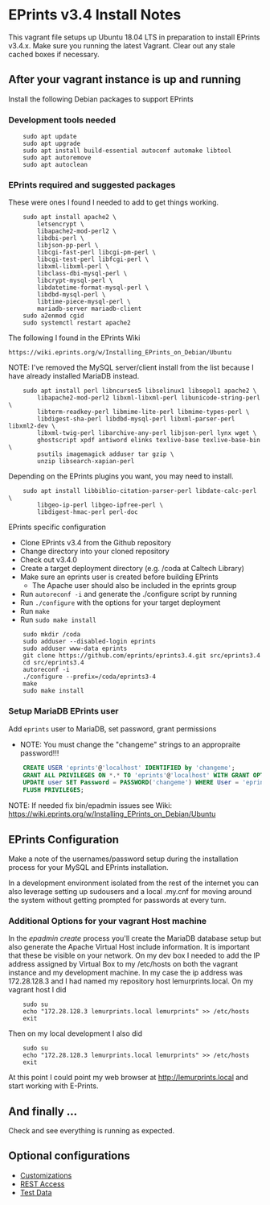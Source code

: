 
# EPrints v3.4 Install Notes

This vagrant file setups up Ubuntu 18.04 LTS in preparation to install EPrints v3.4.x.
Make sure you running the latest Vagrant. Clear out any stale cached boxes if
necessary.


## After your vagrant instance is up and running

Install the following Debian packages to support EPrints

### Development tools needed 

```
    sudo apt update
    sudo apt upgrade
    sudo apt install build-essential autoconf automake libtool
    sudo apt autoremove
    sudo apt autoclean
```

### EPrints required and suggested packages

These were ones I found I needed to add to get things working.

```
    sudo apt install apache2 \
        letsencrypt \
        libapache2-mod-perl2 \
        libdbi-perl \
        libjson-pp-perl \
        libcgi-fast-perl libcgi-pm-perl \
        libcgi-test-perl libfcgi-perl \
        libxml-libxml-perl \
        libclass-dbi-mysql-perl \
        libcrypt-mysql-perl \
        libdatetime-format-mysql-perl \
        libdbd-mysql-perl \
        libtime-piece-mysql-perl \
        mariadb-server mariadb-client
    sudo a2enmod cgid
    sudo systemctl restart apache2
```


The following I found in the EPrints Wiki

    https://wiki.eprints.org/w/Installing_EPrints_on_Debian/Ubuntu

NOTE: I've removed the MySQL server/client install from the list because I 
have already installed MariaDB instead.

```
    sudo apt install perl libncurses5 libselinux1 libsepol1 apache2 \
        libapache2-mod-perl2 libxml-libxml-perl libunicode-string-perl \
        libterm-readkey-perl libmime-lite-perl libmime-types-perl \
        libdigest-sha-perl libdbd-mysql-perl libxml-parser-perl libxml2-dev \
        libxml-twig-perl libarchive-any-perl libjson-perl lynx wget \
        ghostscript xpdf antiword elinks texlive-base texlive-base-bin \
        psutils imagemagick adduser tar gzip \
        unzip libsearch-xapian-perl 
```

Depending on the EPrints plugins you want, you may need to install.

```
    sudo apt install libbiblio-citation-parser-perl libdate-calc-perl \
        libgeo-ip-perl libgeo-ipfree-perl \
        libdigest-hmac-perl perl-doc
```

EPrints specific configuration

+ Clone EPrints v3.4 from the Github repository
+ Change directory into your cloned repository
+ Check out v3.4.0
+ Create a target deployment directory (e.g. /coda at Caltech Library)
+ Make sure an eprints user is created before building EPrints
    + The Apache user should also be included in the eprints group
+ Run `autoreconf -i` and generate the ./configure script by running 
+ Run `./configure` with the options for your target deployment
+ Run `make`
+ Run `sudo make install`

```
    sudo mkdir /coda
    sudo adduser --disabled-login eprints
    sudo adduser www-data eprints
    git clone https://github.com/eprints/eprints3.4.git src/eprints3.4
    cd src/eprints3.4
    autoreconf -i
    ./configure --prefix=/coda/eprints3-4
    make
    sudo make install
```

### Setup MariaDB EPrints user

Add `eprints` user to MariaDB, set password, grant permissions

+ NOTE: You must change the "changeme" strings to an appropraite password!!!

```sql
    CREATE USER 'eprints'@'localhost' IDENTIFIED by 'changeme';
    GRANT ALL PRIVILEGES ON *.* TO 'eprints'@'localhost' WITH GRANT OPTION;
    UPDATE user SET Password = PASSWORD('changeme') WHERE User = 'eprints';
    FLUSH PRIVILEGES;
```

NOTE: If needed fix bin/epadmin issues see Wiki: https://wiki.eprints.org/w/Installing_EPrints_on_Debian/Ubuntu

## EPrints Configuration

Make a note of the usernames/password setup during the installation process
for your MySQL and EPrints installation.

In a development environment isolated from the rest of the internet you can
also leverage setting up sudousers and a local .my.cnf for moving around the
system without getting prompted for passwords at every turn.

### Additional Options for your vagrant Host machine

In the _epadmin create_ process you'll create the MariaDB database setup but
also generate the Apache Virtual Host include information. It is important that
these be visible on your network.  On my dev box I needed to add the IP address
assigned by Virtual Box to my /etc/hosts on both the vagrant instance and my
development machine. In my case the ip address was 172.28.128.3 and I had
named my repository host lemurprints.local. On my vagrant host I did

```shell
    sudo su
    echo "172.28.128.3 lemurprints.local lemurprints" >> /etc/hosts
    exit
```

Then on my local development I also did

```shell
    sudo su
    echo "172.28.128.3 lemurprints.local lemurprints" >> /etc/hosts
    exit
```

At this point I could point my web browser at http://lemurprints.local and
start working with E-Prints.

## And finally ...

Check and see everything is running as expected. 

## Optional configurations

+ [Customizations](Matching-Customizations.md)
+ [REST Access](REST-Access.md)
+ [Test Data](Importing-Test-Data.html)

